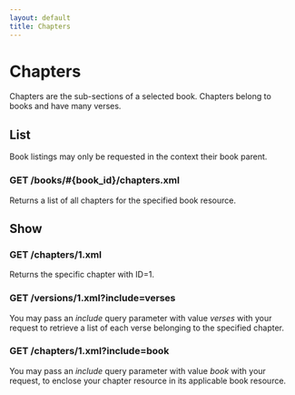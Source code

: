 ```yaml
---
layout: default
title: Chapters
---
```


# Chapters
                    
Chapters are the sub-sections of a selected book.  Chapters belong to books and have many verses.

## List

Book listings may only be requested in the context their book parent.

### GET /books/#{book_id}/chapters.xml

Returns a list of all chapters for the specified book resource.

## Show

### GET /chapters/1.xml

Returns the specific chapter with ID=1.

### GET /versions/1.xml?include=verses

You may pass an *include* query parameter with value *verses* with your request to retrieve a list of each verse belonging to the specified chapter.

### GET /chapters/1.xml?include=book

You may pass an *include* query parameter with value *book* with your request, to enclose your chapter resource in its applicable book resource.


